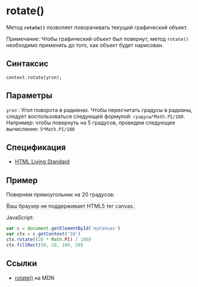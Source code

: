 # rotate()

Метод **`rotate()`** позволяет поворачивать текущий графический объект.

Примечание: Чтобы графический объект был повернут, метод `rotate()` необходимо применить до того, как объект будет нарисован.

## Синтаксис

```
context.rotate(угол);
```

## Параметры

`угол`
: Угол поворота в радианах. Чтобы пересчитать градусы в радианы, следует воспользоваться следующей формулой: `градусы*Math.PI/180`. Например: чтобы повернуть на 5 градусов, проведем следующее вычисление: `5*Math.PI/180`

## Спецификация

- [HTML Living Standard](https://html.spec.whatwg.org/multipage/canvas.html#dom-context-2d-rotate)

## Пример

Повернем прямоугольник на 20 градусов:

<canvas id="myCanvas" width="300" height="150" style="border:1px solid #d3d3d3;background:#ffffff;">
Ваш браузер не поддерживает HTML5 тег canvas.
</canvas>
<script>
var c=document.getElementById("myCanvas");
var canvOK=1;
try {c.getContext("2d");}
catch (er) {canvOK=0;}
if (canvOK==1){
var ctx=c.getContext("2d");
ctx.rotate(20*Math.PI/180);
ctx.fillRect(50,20,100,50);}
</script>

JavaScript:

```js
var c = document.getElementById('myCanvas')
var ctx = c.getContext('2d')
ctx.rotate((20 * Math.PI) / 180)
ctx.fillRect(50, 20, 100, 50)
```

## Ссылки

- [rotate()](https://developer.mozilla.org/ru/docs/Web/API/CanvasRenderingContext2D/rotate) на MDN
